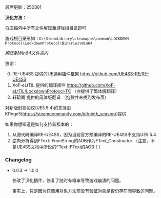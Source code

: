 最后更新：250801

**汉化方法：**

将压缩包中所有文件解压至游戏根目录即可

游戏根目录形如：`D:\SteamLibrary\steamapps\common\LOCKDOWN Protocol\LockdownProtocol\Binaries\Win64`

*解压到Win64文件夹内*




致谢：

0. RE-UE4SS 提供的UE通用插件框架 https://github.com/UE4SS-RE/RE-UE4SS 
1. XoF-eLtTiL 提供的翻译插件 https://github.com/XoF-eLtTiL/LockdownProtocol-TC （亦提供了繁体版翻译）
2. 轩辕阁 提供的简体版翻译 （抱歉并未找到发布页）




对新版封锁协议(UE5.5.4)的支持由Kl1nge5(https://steamcommunity.com/id/ninth_season/)提供

如果你想知道是如何支持新版本的：

1. 从源代码编译RE-UE4SS，因为当前官方预编译的RE-UE4SS不支持UE5.5.4
2. 逆向分析得到FText::FromString的AOB作为FText_Constructor （注意，不是UE4SS文档中所说的FText::FText的AOB！）



### Changelog

- 0.0.3 -> 1.0.0

  修改了汉化插件，修复了随时有概率导致游戏崩溃的问题。

  事实上，只是因为在调用对象方法前没有验证对象是否仍存在而导致的问题。
